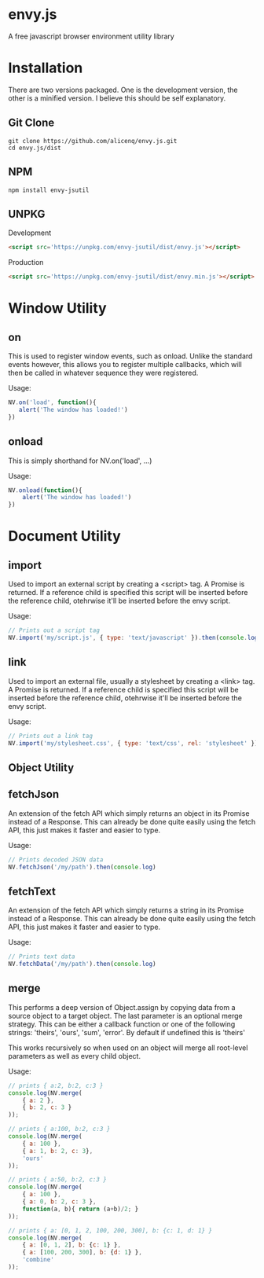 envy.js
======
A free javascript browser environment utility library

Installation
======
There are two versions packaged. One is the development version, the other is a minified version. I believe this should be self explanatory. 

Git Clone
------
```
git clone https://github.com/alicenq/envy.js.git
cd envy.js/dist
```

NPM
------
`npm install envy-jsutil`



UNPKG
------

Development
```html
<script src='https://unpkg.com/envy-jsutil/dist/envy.js'></script>
```


Production
```html
<script src='https://unpkg.com/envy-jsutil/dist/envy.min.js'></script>
```



Window Utility
======

on
------
This is used to register window events, such as onload. Unlike the standard events however, this allows you to register multiple callbacks, which will then be called in whatever sequence they were registered. 

Usage:
 ```javascript
NV.on('load', function(){
	alert('The window has loaded!')
})
```

onload
------
This is simply shorthand for NV.on('load', ...)

Usage: 
```javascript
NV.onload(function(){
	alert('The window has loaded!')
})
```


Document Utility 
======

import
------
Used to import an external script by creating a &lt;script&gt; tag. A Promise is returned. If a reference child is specified this script will be inserted before the reference child, otehrwise it'll be inserted before the envy script.

Usage: 
```javascript
// Prints out a script tag 
NV.import('my/script.js', { type: 'text/javascript' }).then(console.log)
```

link
------
Used to import an external file, usually a stylesheet by creating a &lt;link&gt; tag. A Promise is returned. If a reference child is specified this script will be inserted before the reference child, otehrwise it'll be inserted before the envy script.

Usage: 
```javascript
// Prints out a link tag 
NV.import('my/stylesheet.css', { type: 'text/css', rel: 'stylesheet' }).then(console.log)
```

Object Utility
------

fetchJson
------
An extension of the fetch API which simply returns an object in its Promise instead of a Response. This can already be done quite easily using the fetch API, this just makes it faster and easier to type.

Usage: 
```javascript
// Prints decoded JSON data
NV.fetchJson('/my/path').then(console.log)
```

fetchText
------
An extension of the fetch API which simply returns a string in its Promise instead of a Response. This can already be done quite easily using the fetch API, this just makes it faster and easier to type.

Usage: 
```javascript
// Prints text data
NV.fetchData('/my/path').then(console.log)
```

merge
------
This performs a deep version of Object.assign by copying data from a source object to a target object. The last parameter is an optional merge strategy. This can be either a callback function or one of the following strings: 'theirs', 'ours', 'sum', 'error'. By default if undefined this is 'theirs'

This works recursively so when used on an object will merge all root-level parameters as well as every child object.


Usage:
```javascript
// prints { a:2, b:2, c:3 }
console.log(NV.merge(
    { a: 2 }, 
    { b: 2, c: 3 }
));	

// prints { a:100, b:2, c:3 }
console.log(NV.merge(
    { a: 100 }, 
    { a: 1, b: 2, c: 3}, 
    'ours'
));	

// prints { a:50, b:2, c:3 }
console.log(NV.merge(
    { a: 100 },
    { a: 0, b: 2, c: 3 }, 
    function(a, b){ return (a+b)/2; } 
));	

// prints { a: [0, 1, 2, 100, 200, 300], b: {c: 1, d: 1} }
console.log(NV.merge(
    { a: [0, 1, 2], b: {c: 1} },
    { a: [100, 200, 300], b: {d: 1} },
    'combine'
));	



```



